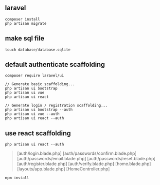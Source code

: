 ## laravel
```
composer install
php artisan migrate
```

## make sql file
```
touch database/database.sqlite
```

## default authenticate scaffolding
```
composer require laravel/ui
```

```
// Generate basic scaffolding...
php artisan ui bootstrap
php artisan ui vue
php artisan ui react

// Generate login / registration scaffolding...
php artisan ui bootstrap --auth
php artisan ui vue --auth
php artisan ui react --auth
```

## use react scaffolding
```
php artisan ui react --auth
```
> [auth/login.blade.php]
> [auth/passwords/confirm.blade.php]
> [auth/passwords/email.blade.php]
> [auth/passwords/reset.blade.php]
> [auth/register.blade.php]
> [auth/verify.blade.php]
> [home.blade.php]
> [layouts/app.blade.php]
> [HomeController.php]

```
npm install
```

